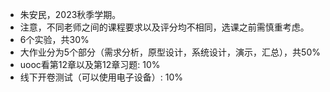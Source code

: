 - 朱安民，2023秋季学期。
- 注意，不同老师之间的课程要求以及评分均不相同，选课之前需慎重考虑。
- 6个实验，共30%
- 大作业分为5个部分（需求分析，原型设计，系统设计，演示，汇总），共50%
- uooc看第12章以及第12章习题: 10%
- 线下开卷测试（可以使用电子设备）: 10%
